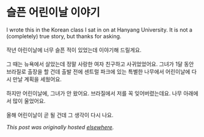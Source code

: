 # 슬픈 어린이날 이야기

<p>I wrote this in the Korean class I sat in on at Hanyang University.  It is not a (completely) true story, but thanks for asking.<br><br>&#51089;&#45380; &#50500;&#47536;&#51060;&#45216;&#50640; &#45320;&#47924; &#49836;&#54536; &#51201;&#51060; &#51080;&#50632;&#45716;&#45936; &#51060;&#50556;&#44592;&#54644; &#46300;&#47540;&#44172;&#50836;.<br><br>&#44536; &#46412;&#45716; &#45684;&#50837;&#50640;&#49436; &#49332;&#50520;&#45716;&#45936; &#51221;&#47568; &#49324;&#46993;&#54620; &#50668;&#51088; &#52828;&#44396;&#54616;&#44256; &#49324;&#44480;&#50632;&#50632;&#50612;&#50836;.  &#44536;&#45376;&#44032; 1&#45804; &#46041;&#50504; &#48652;&#46972;&#51656;&#47196; &#52636;&#51109;&#51012; &#54624; &#44148;&#45936; &#52636;&#48156; &#51204;&#50640; &#49468;&#53944;&#47092; &#54028;&#53356;&#50640; &#51080;&#45716; &#53945;&#48324;&#54620; &#45208;&#47924;&#50640;&#49436; &#50612;&#47536;&#51060;&#45216;&#50640; &#45796;&#49884; &#47564;&#45216; &#44228;&#54925;&#51012; &#49464;&#50912;&#50612;&#50836;.<br><br>&#54616;&#51648;&#47564; &#50612;&#47536;&#51060;&#45216;&#50640;, &#44536;&#45376;&#44032; &#50504; &#50772;&#50612;&#50836;.  &#48652;&#46972;&#51656;&#50640;&#49436; &#51200;&#47484; &#44845; &#51082;&#50612;&#48260;&#47160;&#45716;&#45936;&#50836;.  &#45208;&#47924; &#50500;&#47000;&#50640;&#49436; &#47566;&#51060; &#50872;&#50632;&#50612;&#50836;.<br><br>&#50732;&#54644; &#50612;&#47536;&#51060;&#45216;&#51060; &#44263; &#46112; &#44148;&#45936; &#44536; &#49373;&#44033;&#51060; &#45796;&#49884; &#45208;&#50836;.</p>


*This post was originally hosted [elsewhere](http://planspace.blogspot.com/2009/04/blog-post.html).*
